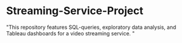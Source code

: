 # Streaming-Service-Project
"This repository features SQL-queries, exploratory data analysis, and Tableau dashboards for a video streaming service. "

